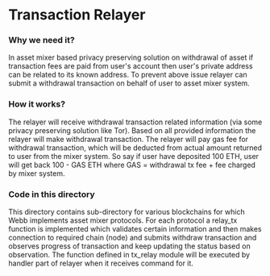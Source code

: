 # Transaction Relayer
### Why we need it?
In asset mixer based privacy preserving solution on withdrawal of asset if transaction fees are paid from user's account then user's private address can be related to its known address.
To prevent above issue relayer can submit a withdrawal transaction on behalf of user to asset mixer system.

### How it works?
The relayer will receive withdrawal transaction related information (via some privacy preserving solution like Tor). Based on all provided information the relayer will make withdrawal transaction. 
The relayer will pay gas fee for withdrawal transaction, which will be deducted from actual amount returned to user from the mixer system.
So say if user have deposited 100 ETH, user will get back 100 - GAS ETH where GAS = withdrawal tx fee + fee charged by mixer system.

### Code in this directory
This directory contains sub-directory for various blockchains for which Webb implements asset mixer protocols. For each protocol a relay_tx function is implemented which validates certain information and then makes connection to required chain (node) and submits withdraw transaction and observes progress of transaction and keep updating the status based on observation.
The function defined in tx_relay module will be executed by handler part of relayer when it receives command for it. 

